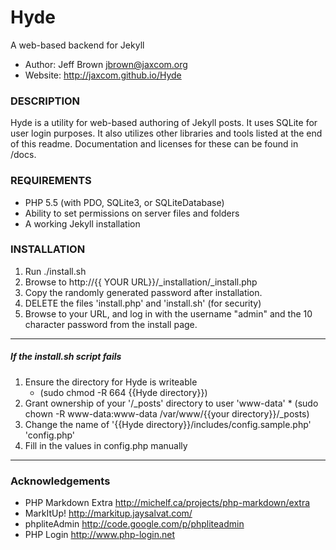 Hyde
====
A web-based backend for Jekyll
- Author: Jeff Brown <jbrown@jaxcom.org>
- Website: http://jaxcom.github.io/Hyde

### DESCRIPTION
Hyde is a utility for web-based authoring of Jekyll posts. 
It uses SQLite for user login purposes.
It also utilizes other libraries and tools listed at the end of this readme.
Documentation and licenses for these can be found in /docs.

### REQUIREMENTS
- PHP 5.5 (with PDO, SQLite3, or SQLiteDatabase)
- Ability to set permissions on server files and folders
- A working Jekyll installation

### INSTALLATION
1.  Run ./install.sh
2.  Browse to http://{{ YOUR URL}}/_installation/_install.php
3.  Copy the randomly generated password after installation.
4.  DELETE the files 'install.php' and 'install.sh' (for security)
5.  Browse to your URL, and log in with the username "admin" and the 10 character password from the install page.

---

##### If the install.sh script fails
1.  Ensure the directory for Hyde is writeable
	* (sudo chmod -R 664 {{Hyde directory}})
2.  Grant ownership of your '/_posts' directory to user 'www-data'
        * (sudo chown -R www-data:www-data /var/www/{{your directory}}/_posts)
3. Change the name of '{{Hyde directory}}/includes/config.sample.php' 'config.php'
4. Fill in the values in config.php manually
---

### Acknowledgements
- PHP Markdown Extra <http://michelf.ca/projects/php-markdown/extra>
- MarkItUp! <http://markitup.jaysalvat.com/>
- phpliteAdmin <http://code.google.com/p/phpliteadmin>
- PHP Login <http://www.php-login.net>
